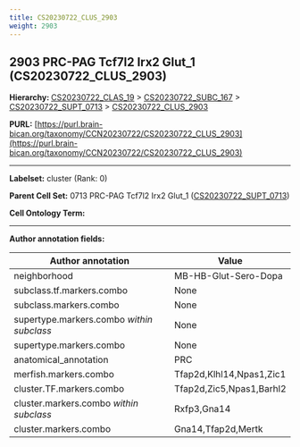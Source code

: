 ```yaml
---
title: CS20230722_CLUS_2903
weight: 2903
---
```

## 2903 PRC-PAG Tcf7l2 Irx2 Glut_1 (CS20230722_CLUS_2903)
<b>Hierarchy: </b>
[CS20230722_CLAS_19](../CS20230722_CLAS_19) >
[CS20230722_SUBC_167](../CS20230722_SUBC_167) >
[CS20230722_SUPT_0713](../CS20230722_SUPT_0713) >
[CS20230722_CLUS_2903](../CS20230722_CLUS_2903)

**PURL:** [https://purl.brain-bican.org/taxonomy/CCN20230722/CS20230722_CLUS_2903](https://purl.brain-bican.org/taxonomy/CCN20230722/CS20230722_CLUS_2903)

---


**Labelset:** cluster (Rank: 0)

**Parent Cell Set:** 0713 PRC-PAG Tcf7l2 Irx2 Glut_1 ([CS20230722_SUPT_0713](../CS20230722_SUPT_0713))



**Cell Ontology Term:** 

[MARKER GENES.]: #


---

[TRANSFERRED ANNOTATIONS.]: #


[AUTHOR ANNOTATION FIELDS.]: #


**Author annotation fields:**

| Author annotation | Value |
|-------------------|-------|
|neighborhood|MB-HB-Glut-Sero-Dopa|
|subclass.tf.markers.combo|None|
|subclass.markers.combo|None|
|supertype.markers.combo _within subclass_|None|
|supertype.markers.combo|None|
|anatomical_annotation|PRC|
|merfish.markers.combo|Tfap2d,Klhl14,Npas1,Zic1|
|cluster.TF.markers.combo|Tfap2d,Zic5,Npas1,Barhl2|
|cluster.markers.combo _within subclass_|Rxfp3,Gna14|
|cluster.markers.combo|Gna14,Tfap2d,Mertk|
